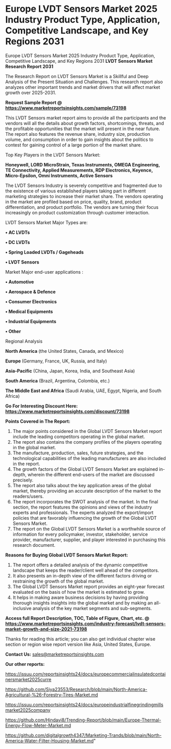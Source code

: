 # Europe LVDT Sensors Market 2025 Industry Product Type, Application, Competitive Landscape, and Key Regions 2031
Europe LVDT Sensors Market 2025 Industry Product Type, Application, Competitive Landscape, and Key Regions 2031
<strong>LVDT Sensors Market Research Report 2031</strong>

The Research Report on LVDT Sensors Market is a Skillful and Deep Analysis of the Present Situation and Challenges. This research report also analyzes other important trends and market drivers that will affect market growth over 2025-2031.

<strong>Request Sample Report @ <a href=https://www.marketreportsinsights.com/sample/73198>https://www.marketreportsinsights.com/sample/73198</a></strong>

This LVDT Sensors market report aims to provide all the participants and the vendors will all the details about growth factors, shortcomings, threats, and the profitable opportunities that the market will present in the near future. The report also features the revenue share, industry size, production volume, and consumption in order to gain insights about the politics to contest for gaining control of a large portion of the market share.

Top Key Players in the LVDT Sensors Market:

<strong>Honeywell, LORD MicroStrain, Texas Instruments, OMEGA Engineering, TE Connectivity, Applied Measurements, RDP Electronics, Keyence, Micro-Epsilon, Omni Instruments, Active Sensors</strong>

The LVDT Sensors Industry is severely competitive and fragmented due to the existence of various established players taking part in different marketing strategies to increase their market share. The vendors operating in the market are profiled based on price, quality, brand, product differentiation, and product portfolio. The vendors are turning their focus increasingly on product customization through customer interaction.

LVDT Sensors Market Major Types are:

<strong>• AC LVDTs

• DC LVDTs

• Spring Loaded LVDTs / Gageheads

• LVDT Sensors</strong>

Market Major end-user applications :

<strong>• Automotive

• Aerospace & Defence

• Consumer Electronics

• Medical Equipments

• Industrial Equipments

• Other</strong>

Regional Analysis

</u><strong><b>North America</b></strong> (the United States, Canada, and Mexico)

<strong><b>Europe </b></strong>(Germany, France, UK, Russia, and Italy)

<strong><b>Asia-Pacific</b></strong> (China, Japan, Korea, India, and Southeast Asia)

<strong><b>South America</b></strong> (Brazil, Argentina, Colombia, etc.)

<strong><b>The Middle East and Africa</b></strong> (Saudi Arabia, UAE, Egypt, Nigeria, and South Africa)

<strong>Go For Interesting Discount Here: <a href=https://www.marketreportsinsights.com/discount/73198>https://www.marketreportsinsights.com/discount/73198</a></strong>

<strong>Points Covered in The Report:</strong>
<ol>
  <li>The major points considered in the Global LVDT Sensors Market report include the leading competitors operating in the global market.</li>
  <li>The report also contains the company profiles of the players operating in the global market.</li>
  <li>The manufacture, production, sales, future strategies, and the technological capabilities of the leading manufacturers are also included in the report.</li>
  <li>The growth factors of the Global LVDT Sensors Market are explained in-depth, wherein the different end-users of the market are discussed precisely.</li>
  <li>The report also talks about the key application areas of the global market, thereby providing an accurate description of the market to the readers/users.</li>
  <li>The report incorporates the SWOT analysis of the market. In the final section, the report features the opinions and views of the industry experts and professionals. The experts analyzed the export/import policies that are favorably influencing the growth of the Global LVDT Sensors Market.</li>
  <li>The report on the Global LVDT Sensors Market is a worthwhile source of information for every policymaker, investor, stakeholder, service provider, manufacturer, supplier, and player interested in purchasing this research document.</li>
</ol>
<strong>Reasons for Buying Global LVDT Sensors Market Report:</strong>

<ol>
  <li>The report offers a detailed analysis of the dynamic competitive landscape that keeps the reader/client well ahead of the competitors.</li>
  <li>It also presents an in-depth view of the different factors driving or restraining the growth of the global market.</li>
  <li>The Global LVDT Sensors Market report provides an eight-year forecast evaluated on the basis of how the market is estimated to grow.</li>
  <li>It helps in making aware business decisions by having providing thorough insights insights into the global market and by making an all-inclusive analysis of the key market segments and sub-segments.</li>
</ol>
<strong>Access full Report Description, TOC, Table of Figure, Chart, etc. @ <a href=https://www.marketreportsinsights.com/industry-forecast/lvdt-sensors-market-growth-and-size-2021-73198>https://www.marketreportsinsights.com/industry-forecast/lvdt-sensors-market-growth-and-size-2021-73198</a></strong>


Thanks for reading this article; you can also get individual chapter wise section or region wise report version like Asia, United States, Europe.

<strong>Contact Us:</strong>
sales@marketreportsinsights.com

<strong>Our other reports:</strong>

<a href=https://issuu.com/reportsinsights24/docs/europecommercialinsulatedcontainersmarket2025curre>https://issuu.com/reportsinsights24/docs/europecommercialinsulatedcontainersmarket2025curre</a>

<a href=https://github.com/Siya23553/Research/blob/main/North-America-Agricultural-%26-Forestry-Tires-Market.md>https://github.com/Siya23553/Research/blob/main/North-America-Agricultural-%26-Forestry-Tires-Market.md</a>

<a href=https://issuu.com/reportsinsights24/docs/europeindustrialfinegrindingmillsmarket2025company>https://issuu.com/reportsinsights24/docs/europeindustrialfinegrindingmillsmarket2025company</a>

<a href=https://github.com/Hindavi8/Trending-Report/blob/main/Europe-Thermal-Energy-Flow-Meter-Market.md>https://github.com/Hindavi8/Trending-Report/blob/main/Europe-Thermal-Energy-Flow-Meter-Market.md</a>

<a href=https://github.com/digitalgrowth4347/Marketing-Trands/blob/main/North-America-Water-Filter-Housing-Market.md>https://github.com/digitalgrowth4347/Marketing-Trands/blob/main/North-America-Water-Filter-Housing-Market.md</a>"

